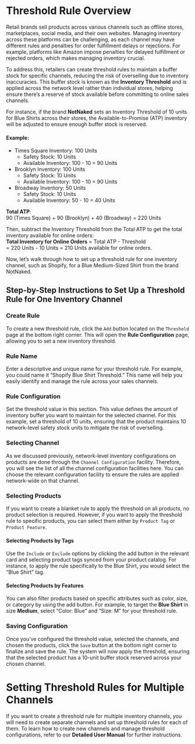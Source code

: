 # Threshold Rule Overview

Retail brands sell products across various channels such as offline stores, marketplaces, social media, and their own websites. Managing inventory across these platforms can be challenging, as each channel may have different rules and penalties for order fulfillment delays or rejections. For example, platforms like Amazon impose penalties for delayed fulfillment or rejected orders, which makes managing inventory crucial. 

To address this, retailers can create threshold rules to maintain a buffer stock for specific channels, reducing the risk of overselling due to inventory inaccuracies. This buffer stock is known as the **Inventory Threshold** and is applied across the network level rather than individual stores, helping ensure there’s a reserve of stock available before committing to online sales channels.

For instance, if the brand **NotNaked** sets an Inventory Threshold of 10 units for Blue Shirts across their stores, the Available-to-Promise (ATP) inventory will be adjusted to ensure enough buffer stock is reserved.

#### Example:
- Times Square Inventory: 100 Units
  - Safety Stock: 10 Units
  - Available Inventory: 100 - 10 = 90 Units
- Brooklyn Inventory: 100 Units
  - Safety Stock: 10 Units
  - Available Inventory: 100 - 10 = 90 Units
- Broadway Inventory: 50 Units
  - Safety Stock: 10 Units
  - Available Inventory: 50 - 10 = 40 Units

**Total ATP**:  
90 (Times Square) + 90 (Brooklyn) + 40 (Broadway) = 220 Units

Then, subtract the Inventory Threshold from the Total ATP to get the total inventory available for online orders:  
**Total Inventory for Online Orders** = Total ATP - Threshold  
= 220 Units - 10 Units = 210 Units available for online orders.

Now, let’s walk through how to set up a threshold rule for one inventory channel, such as Shopify, for a Blue Medium-Sized Shirt from the brand NotNaked.


## Step-by-Step Instructions to Set Up a Threshold Rule for One Inventory Channel

### Create Rule
To create a new threshold rule, click the `Add` button located on the `Threshold` page at the bottom right corner. This will open the **Rule Configuration** page, allowing you to set a new inventory threshold.

### Rule Name
Enter a descriptive and unique name for your threshold rule. For example, you could name it “Shopify Blue Shirt Threshold.” This name will help you easily identify and manage the rule across your sales channels.

### Rule Configuration
Set the threshold value in this section. This value defines the amount of inventory buffer you want to maintain for the selected channel. For this example, set a threshold of 10 units, ensuring that the product maintains 10 network-level safety stock units to mitigate the risk of overselling.

### Selecting Channel
As we discussed previously, network-level inventory configurations on products are done through the `Channel Configuration` facility. Therefore, you will see the list of all the channel configuration facilities here. You can choose the relevant configuration facility to ensure the rules are applied network-wide on that channel.

### Selecting Products
If you want to create a blanket rule to apply the threshold on all products, no product selection is required. However, if you want to apply the threshold rule to specific products, you can select them either by `Product Tag` or `Product Feature`.

#### Selecting Products by Tags
Use the `Include` or `Exclude` options by clicking the add button in the relevant card and selecting product tags synced from your product catalog. For instance, to apply the rule specifically to the Blue Shirt, you would select the “Blue Shirt” tag.

#### Selecting Products by Features
You can also filter products based on specific attributes such as color, size, or category by using the add button. For example, to target the **Blue Shirt** in size **Medium**, select “Color: Blue” and “Size: M” for your threshold rule.

### Saving Configuration
Once you’ve configured the threshold value, selected the channels, and chosen the products, click the `Save` button at the bottom right corner to finalize and save the rule. The system will now apply the threshold, ensuring that the selected product has a 10-unit buffer stock reserved across your chosen channel.


# Setting Threshold Rules for Multiple Channels

If you want to create a threshold rule for multiple inventory channels, you will need to create separate channels and set up threshold rules for each of them. To learn how to create new channels and manage threshold configurations, refer to our **Detailed User Manual** for further instructions.
